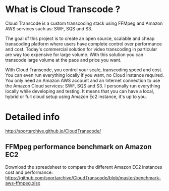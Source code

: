 # What is Cloud Transcode ?
Cloud Transcode is a custom transcoding stack using FFMpeg and Amazon AWS services such as: SWF, SQS and S3.

The goal of this project is to create an open source, scalable and cheap transcoding platform where users have complete control over performance and cost. Today's commercial solution for video transcoding in particular are way too expensive for large volume. With this solution you can transcode large volume at the pace and price you want. 

With Cloud Transcode, you control your scale, transcoding speed and cost. You can even run everything locally if you want, no Cloud instance required. You only need an Amazon AWS account and an Internet connection to use the Amazon Cloud services: SWF, SQS and S3. I personally run everything locally while developing and testing. It means that you can have a local, hybrid or full cloud setup using Amazon Ec2 instance, it's up to you.

# Detailed info 
http://sportarchive.github.io/CloudTranscode/

## FFMpeg performance benchmark on Amazon EC2

Download the spreadsheet to compare the different Amazon EC2 instances cost and performance:
https://github.com/sportarchive/CloudTranscode/blob/master/benchmark-aws-ffmpeg.xlsx
